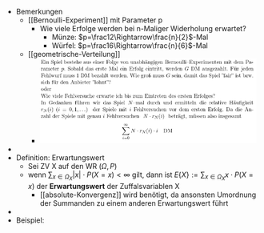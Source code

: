 - Bemerkungen
	- [[Bernoulli-Experiment]] mit Parameter p
		- Wie viele Erfolge werden bei n-Maliger Widerholung erwartet?
			- Münze: $p=\frac12\Rightarrow\frac{n}{2}$-Mal
			- Würfel: $p=\frac16\Rightarrow\frac{n}{6}$-Mal
	- [[geometrische-Verteilung]]
		- ![image.png](../assets/image_1746984068989_0.png)
-
- Definition: Erwartungswert
	- Sei ZV X auf den WR $\left(\Omega,P\right)$
	- wenn $\sum_{x\in\Omega_{X}}\left|x\right|\cdot P\left(X=x\right)<\infty$ gilt, dann ist $E\left\lbrace X\right\rbrace:=\sum_{x\in\Omega_{X}}x\cdot P\left(X=x\right)$ der **Erwartungswert** der Zuffalsvariablen X
		- [[absolute-Konvergenz]] wird benötigt, da ansonsten Umordnung der Summanden zu einem anderen Erwartungswert führt
-
- Beispiel:
